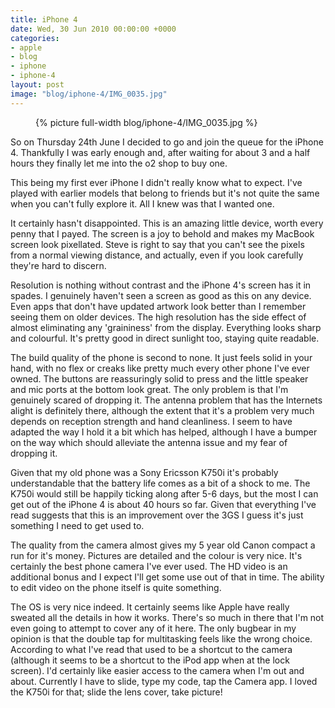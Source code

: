```yaml
---
title: iPhone 4
date: Wed, 30 Jun 2010 00:00:00 +0000
categories:
- apple
- blog
- iphone
- iphone-4
layout: post
image: "blog/iphone-4/IMG_0035.jpg"
---
```


<figure>
  {% picture full-width blog/iphone-4/IMG_0035.jpg %}
</figure>

So on Thursday 24th June I decided to go and join the queue for the iPhone 4. Thankfully I was early enough and, after waiting for about 3 and a half hours they finally let me into the o2 shop to buy one.

<!-- more -->

This being my first ever iPhone I didn't really know what to expect. I've played with earlier models that belong to friends but it's not quite the same when you can't fully explore it. All I knew was that I wanted one.

It certainly hasn't disappointed. This is an amazing little device, worth every penny that I payed. The screen is a joy to behold and makes my MacBook screen look pixellated. Steve is right to say that you can't see the pixels from a normal viewing distance, and actually, even if you look carefully they're hard to discern.

Resolution is nothing without contrast and the iPhone 4's screen has it in spades. I genuinely haven't seen a screen as good as this on any device. Even apps that don't have updated artwork look better than I remember seeing them on older devices. The high resolution has the side effect of almost eliminating any 'graininess' from the display. Everything looks sharp and colourful. It's pretty good in direct sunlight too, staying quite readable.

The build quality of the phone is second to none. It just feels solid in your hand, with no flex or creaks like pretty much every other phone I've ever owned. The buttons are reassuringly solid to press and the little speaker and mic ports at the bottom look great. The only problem is that I'm genuinely scared of dropping it. The antenna problem that has the Internets alight is definitely there, although the extent that it's a problem very much depends on reception strength and hand cleanliness. I seem to have adapted the way I hold it a bit which has helped, although I have a bumper on the way which should alleviate the antenna issue and my fear of dropping it.

Given that my old phone was a Sony Ericsson K750i it's probably understandable that the battery life comes as a bit of a shock to me. The K750i would still be happily ticking along after 5-6 days, but the most I can get out of the iPhone 4 is about 40 hours so far. Given that everything I've read suggests that this is an improvement over the 3GS I guess it's just something I need to get used to.

The quality from the camera almost gives my 5 year old Canon compact a run for it's money. Pictures are detailed and the colour is very nice. It's certainly the best phone camera I've ever used. The HD video is an additional bonus and I expect I'll get some use out of that in time. The ability to edit video on the phone itself is quite something.

The OS is very nice indeed. It certainly seems like Apple have really sweated all the details in how it works. There's so much in there that I'm not even going to attempt to cover any of it here. The only bugbear in my opinion is that the double tap for multitasking feels like the wrong choice. According to what I've read that used to be a shortcut to the camera (although it seems to be a shortcut to the iPod app when at the lock screen). I'd certainly like easier access to the camera when I'm out and about. Currently I have to slide, type my code, tap the Camera app. I loved the K750i for that; slide the lens cover, take picture!


